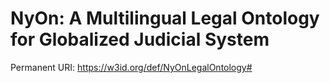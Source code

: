 # NyOn: A Multilingual Legal Ontology for Globalized Judicial System



Permanent URI: https://w3id.org/def/NyOnLegalOntology#
